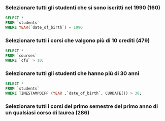 ### Selezionare tutti gli studenti che si sono iscritti nel 1990 (160)

```SQL
SELECT *
FROM `students`
WHERE YEAR(`date_of_birth`) = 1990
```




### Selezionare tutti i corsi che valgono più di 10 crediti (479)

```SQL
SELECT * 
FROM `courses`
WHERE `cfu` > 10;
```



### Selezionare tutti gli studenti che hanno più di 30 anni

```SQL
SELECT *
FROM `students`
WHERE TIMESTAMPDIFF (YEAR ,`date_of_birth`, CURDATE()) > 30;
```



 ### Selezionare tutti i corsi del primo semestre del primo anno di un qualsiasi corso di laurea (286)

```SQL
 ```